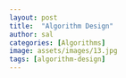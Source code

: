 ```yaml
---
layout: post
title:  "Algorithm Design"
author: sal
categories: [Algorithms]
image: assets/images/13.jpg
tags: [algorithm-design]
---
```

### 
